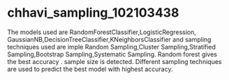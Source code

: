 # chhavi_sampling_102103438
The models used are RandomForestClassifier,LogisticRegression, GaussianNB,DecisionTreeClassifier,KNeighborsClassifier and sampling techniques used are  imple Random Sampling,Cluster Sampling,Stratified Sampling,Bootstrap Sampling,Systematic Sampling. Random forest gives the best accuracy . sample size is detected.
Different sampling techniques are used to predict the best model with highest accuracy.
